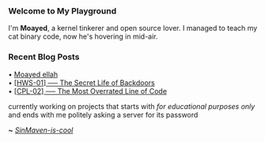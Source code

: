### Welcome to My Playground

I'm **Moayed**, a kernel tinkerer and open source lover. I managed to teach my cat binary code, now he's hovering in mid-air.

### Recent Blog Posts

<!-- blog starts -->
• [Moayed ellah](https://SinMaven.github.io/build/blog/about.html)<br>• [[HWS-01] ── The Secret Life of Backdoors](https://SinMaven.github.io/build/blog/Backdoor-blueprint/intro.html)<br>• [[CPL-02] ── The Most Overrated Line of Code](https://SinMaven.github.io/build/blog/C-what-you-dont-see/hello-world.html)<!-- blog ends --> 

currently working on projects that starts with _for educational purposes only_ and ends with me politely asking a server for its password

**~** [_SinMaven-is-cool_](https://0xrinx.github.io/)

